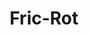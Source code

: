 ---
title: "Fric-Rot"
url: /ciudad-autonoma-de-buenos-aires/fric-rot-avenida-jose-maria-moreno/
shop: Lebensmittel
---
